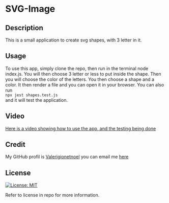 # SVG-Image

## Description
This is a small application to create svg shapes, with 3 letter in it.

## Usage
To use this app, simply clone the repo, then run in the terminal node index.js. You will then choose 3 letter or less to put inside the shape. Then you will choose the color of the letters. You then choose a shape and a color. It then render a file and you can open it in your browser. You can also run <br>```npx jest shapes.test.js``` <br> and it will test the application.

## Video
[Here is a video showing how to use the app, and the testing being done](https://drive.google.com/file/d/1rUPiWy1gelDIS-pyn_0ynZka91Dm4lPO/view)

## Credit
My GitHub profil is [Valerigionetnoel](https://github.com/Valerigionetnoel) you can email me [here](mailto:valeri.gionetnoel@gmail.com)

## License
[![License: MIT](https://img.shields.io/badge/License-MIT-yellow.svg)](https://opensource.org/licenses/MIT)

Refer to license in repo for more information.